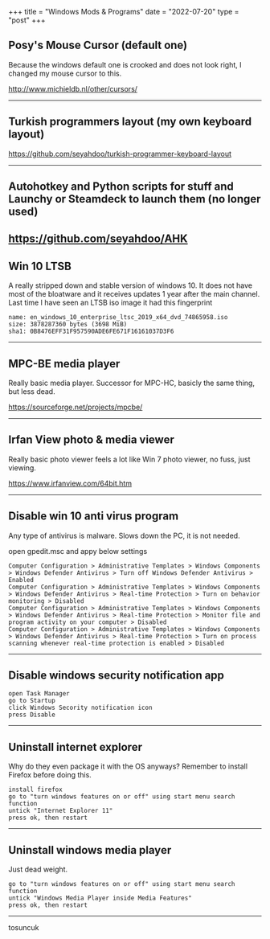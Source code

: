﻿+++
title = "Windows Mods & Programs"
date = "2022-07-20"
type = "post"
+++

## Posy's Mouse Cursor (default one)

Because the windows default one is crooked and does not look right, I changed my mouse cursor to this.
  
http://www.michieldb.nl/other/cursors/

---
## Turkish programmers layout (my own keyboard layout)

https://github.com/seyahdoo/turkish-programmer-keyboard-layout

---
## Autohotkey and Python scripts for stuff and Launchy or Steamdeck to launch them (no longer used)

https://github.com/seyahdoo/AHK
---
## Win 10 LTSB
A really stripped down and stable version of windows 10. 
It does not have most of the bloatware and it receives updates 1 year after the main channel.
Last time I have seen an LTSB iso image it had this fingerprint
```
name: en_windows_10_enterprise_ltsc_2019_x64_dvd_74865958.iso
size: 3878287360 bytes (3698 MiB)
sha1: 0B8476EFF31F957590ADE6FE671F16161037D3F6
```
---
## MPC-BE media player
Really basic media player. Successor for MPC-HC, basicly the same thing, but less dead.

https://sourceforge.net/projects/mpcbe/

---
## Irfan View photo & media viewer
Really basic photo viewer feels a lot like Win 7 photo viewer, no fuss, just viewing.

https://www.irfanview.com/64bit.htm

---
## Disable win 10 anti virus program 
Any type of antivirus is malware. Slows down the PC, it is not needed.

open gpedit.msc and appy below settings

```
Computer Configuration > Administrative Templates > Windows Components > Windows Defender Antivirus > Turn off Windows Defender Antivirus > Enabled
Computer Configuration > Administrative Templates > Windows Components > Windows Defender Antivirus > Real-time Protection > Turn on behavior monitoring > Disabled
Computer Configuration > Administrative Templates > Windows Components > Windows Defender Antivirus > Real-time Protection > Monitor file and program activity on your computer > Disabled
Computer Configuration > Administrative Templates > Windows Components > Windows Defender Antivirus > Real-time Protection > Turn on process scanning whenever real-time protection is enabled > Disabled
```
---
## Disable windows security notification app

```
open Task Manager
go to Startup
click Windows Secority notification icon
press Disable
```
---
## Uninstall internet explorer
Why do they even package it with the OS anyways? Remember to install Firefox before doing this. 

```
install firefox
go to "turn windows features on or off" using start menu search function
untick "Internet Explorer 11"
press ok, then restart
```

---
## Uninstall windows media player
Just dead weight.

```
go to "turn windows features on or off" using start menu search function
untick "Windows Media Player inside Media Features"
press ok, then restart
```
---
tosuncuk